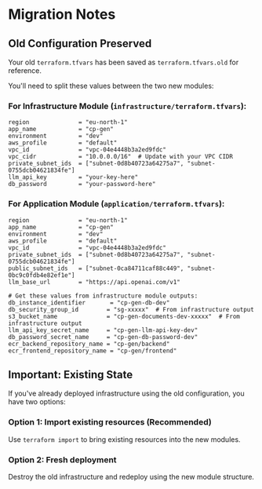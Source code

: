 # Migration Notes

## Old Configuration Preserved

Your old `terraform.tfvars` has been saved as `terraform.tfvars.old` for reference.

You'll need to split these values between the two new modules:

### For Infrastructure Module (`infrastructure/terraform.tfvars`):
```hcl
region              = "eu-north-1"
app_name            = "cp-gen"
environment         = "dev"
aws_profile         = "default"
vpc_id              = "vpc-04e4448b3a2ed9fdc"
vpc_cidr            = "10.0.0.0/16"  # Update with your VPC CIDR
private_subnet_ids  = ["subnet-0d8b40723a64275a7", "subnet-0755dcb04621834fe"]
llm_api_key         = "your-key-here"
db_password         = "your-password-here"
```

### For Application Module (`application/terraform.tfvars`):
```hcl
region              = "eu-north-1"
app_name            = "cp-gen"
environment         = "dev"
aws_profile         = "default"
vpc_id              = "vpc-04e4448b3a2ed9fdc"
private_subnet_ids  = ["subnet-0d8b40723a64275a7", "subnet-0755dcb04621834fe"]
public_subnet_ids   = ["subnet-0ca84711caf88c449", "subnet-0bc9c0fdb4e82ef1e"]
llm_base_url        = "https://api.openai.com/v1"

# Get these values from infrastructure module outputs:
db_instance_identifier       = "cp-gen-db-dev"
db_security_group_id        = "sg-xxxxx"  # From infrastructure output
s3_bucket_name              = "cp-gen-documents-dev-xxxxx"  # From infrastructure output
llm_api_key_secret_name     = "cp-gen-llm-api-key-dev"
db_password_secret_name     = "cp-gen-db-password-dev"
ecr_backend_repository_name = "cp-gen/backend"
ecr_frontend_repository_name = "cp-gen/frontend"
```

## Important: Existing State

If you've already deployed infrastructure using the old configuration, you have two options:

### Option 1: Import existing resources (Recommended)
Use `terraform import` to bring existing resources into the new modules.

### Option 2: Fresh deployment
Destroy the old infrastructure and redeploy using the new module structure.
